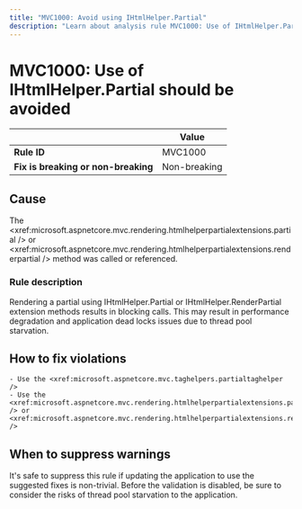 ```yaml
---
title: "MVC1000: Avoid using IHtmlHelper.Partial"
description: "Learn about analysis rule MVC1000: Use of IHtmlHelper.Partial should be avoided"
---
```

# MVC1000: Use of IHtmlHelper.Partial should be avoided

| | Value |
|-|-|
| **Rule ID** |MVC1000|
| **Fix is breaking or non-breaking** |Non-breaking|

## Cause

The <xref:microsoft.aspnetcore.mvc.rendering.htmlhelperpartialextensions.partial /> or <xref:microsoft.aspnetcore.mvc.rendering.htmlhelperpartialextensions.renderpartial /> method was called or referenced.

### Rule description

Rendering a partial using <c>IHtmlHelper.Partial</c> or <c>IHtmlHelper.RenderPartial</c> extension methods results in blocking calls. This may result in performance degradation and application dead locks issues due to thread pool starvation.

## How to fix violations

    - Use the <xref:microsoft.aspnetcore.mvc.taghelpers.partialtaghelper />
    - Use the <xref:microsoft.aspnetcore.mvc.rendering.htmlhelperpartialextensions.partialasync /> or <xref:microsoft.aspnetcore.mvc.rendering.htmlhelperpartialextensions.renderpartialasync />

## When to suppress warnings

It's safe to suppress this rule if updating the application to use the suggested fixes is non-trivial. Before the validation is disabled, be sure to consider the risks of thread pool starvation to the application.
